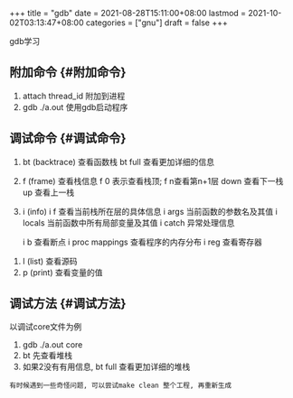 +++
title = "gdb"
date = 2021-08-28T15:11:00+08:00
lastmod = 2021-10-02T03:13:47+08:00
categories = ["gnu"]
draft = false
+++

gdb学习

<!--more-->


## 附加命令 {#附加命令}

1.  attach thread\_id 附加到进程
2.  gdb ./a.out 使用gdb启动程序


## 调试命令 {#调试命令}

1.  bt (backtrace) 查看函数栈
    bt full 查看更加详细的信息
2.  f (frame) 查看栈信息
    f 0 表示查看栈顶;  f n查看第n+1层
    down 查看下一栈
    up 查看上一栈
3.  i (info)
    i f 查看当前栈所在层的具体信息
    i args 当前函数的参数名及其值
    i locals 当前函数中所有局部变量及其值
    i catch 异常处理信息

    i b 查看断点
    i proc mappings 查看程序的内存分布
    i reg 查看寄存器

<!--listend-->

1.  l (list) 查看源码
2.  p (print) 查看变量的值


## 调试方法 {#调试方法}

以调试core文件为例

1.  gdb  ./a.out core
2.  bt 先查看堆栈
3.  如果2没有有用信息, bt full 查看更加详细的堆栈

```text
有时候遇到一些奇怪问题, 可以尝试make clean 整个工程, 再重新生成
```